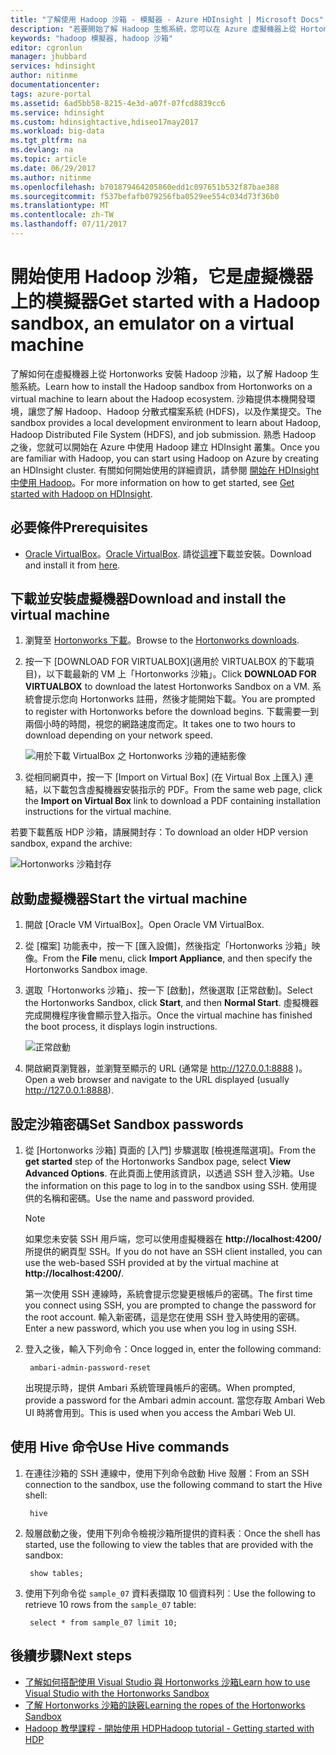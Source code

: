 ```yaml
---
title: "了解使用 Hadoop 沙箱 - 模擬器 - Azure HDInsight | Microsoft Docs"
description: "若要開始了解 Hadoop 生態系統，您可以在 Azure 虛擬機器上從 Hortonworks 設定 Hadoop 沙箱。 "
keywords: "hadoop 模擬器, hadoop 沙箱"
editor: cgronlun
manager: jhubbard
services: hdinsight
author: nitinme
documentationcenter: 
tags: azure-portal
ms.assetid: 6ad5bb58-8215-4e3d-a07f-07fcd8839cc6
ms.service: hdinsight
ms.custom: hdinsightactive,hdiseo17may2017
ms.workload: big-data
ms.tgt_pltfrm: na
ms.devlang: na
ms.topic: article
ms.date: 06/29/2017
ms.author: nitinme
ms.openlocfilehash: b701879464205860edd1c097651b532f87bae388
ms.sourcegitcommit: f537befafb079256fba0529ee554c034d73f36b0
ms.translationtype: MT
ms.contentlocale: zh-TW
ms.lasthandoff: 07/11/2017
---
```

# <a name="get-started-with-a-hadoop-sandbox-an-emulator-on-a-virtual-machine"></a><span data-ttu-id="7ad68-104">開始使用 Hadoop 沙箱，它是虛擬機器上的模擬器</span><span class="sxs-lookup"><span data-stu-id="7ad68-104">Get started with a Hadoop sandbox, an emulator on a virtual machine</span></span>

<span data-ttu-id="7ad68-105">了解如何在虛擬機器上從 Hortonworks 安裝 Hadoop 沙箱，以了解 Hadoop 生態系統。</span><span class="sxs-lookup"><span data-stu-id="7ad68-105">Learn how to install the Hadoop sandbox from Hortonworks on a virtual machine to learn about the Hadoop ecosystem.</span></span> <span data-ttu-id="7ad68-106">沙箱提供本機開發環境，讓您了解 Hadoop、Hadoop 分散式檔案系統 (HDFS)，以及作業提交。</span><span class="sxs-lookup"><span data-stu-id="7ad68-106">The sandbox provides a local development environment to learn about Hadoop, Hadoop Distributed File System (HDFS), and job submission.</span></span> <span data-ttu-id="7ad68-107">熟悉 Hadoop 之後，您就可以開始在 Azure 中使用 Hadoop 建立 HDInsight 叢集。</span><span class="sxs-lookup"><span data-stu-id="7ad68-107">Once you are familiar with Hadoop, you can start using Hadoop on Azure by creating an HDInsight cluster.</span></span> <span data-ttu-id="7ad68-108">有關如何開始使用的詳細資訊，請參閱 [開始在 HDInsight 中使用 Hadoop](hdinsight-hadoop-linux-tutorial-get-started.md)。</span><span class="sxs-lookup"><span data-stu-id="7ad68-108">For more information on how to get started, see [Get started with Hadoop on HDInsight](hdinsight-hadoop-linux-tutorial-get-started.md).</span></span>

## <a name="prerequisites"></a><span data-ttu-id="7ad68-109">必要條件</span><span class="sxs-lookup"><span data-stu-id="7ad68-109">Prerequisites</span></span>
* <span data-ttu-id="7ad68-110">[Oracle VirtualBox](https://www.virtualbox.org/)。</span><span class="sxs-lookup"><span data-stu-id="7ad68-110">[Oracle VirtualBox](https://www.virtualbox.org/).</span></span> <span data-ttu-id="7ad68-111">請從[這裡](https://www.virtualbox.org/wiki/Downloads)下載並安裝。</span><span class="sxs-lookup"><span data-stu-id="7ad68-111">Download and install it from [here](https://www.virtualbox.org/wiki/Downloads).</span></span>



## <a name="download-and-install-the-virtual-machine"></a><span data-ttu-id="7ad68-112">下載並安裝虛擬機器</span><span class="sxs-lookup"><span data-stu-id="7ad68-112">Download and install the virtual machine</span></span>
1. <span data-ttu-id="7ad68-113">瀏覽至 [Hortonworks 下載](http://hortonworks.com/downloads/#sandbox)。</span><span class="sxs-lookup"><span data-stu-id="7ad68-113">Browse to the [Hortonworks downloads](http://hortonworks.com/downloads/#sandbox).</span></span>

2. <span data-ttu-id="7ad68-114">按一下 [DOWNLOAD FOR VIRTUALBOX]\(適用於 VIRTUALBOX 的下載項目\)，以下載最新的 VM 上「Hortonworks 沙箱」。</span><span class="sxs-lookup"><span data-stu-id="7ad68-114">Click **DOWNLOAD FOR VIRTUALBOX** to download the latest Hortonworks Sandbox on a VM.</span></span> <span data-ttu-id="7ad68-115">系統會提示您向 Hortonworks 註冊，然後才能開始下載。</span><span class="sxs-lookup"><span data-stu-id="7ad68-115">You are prompted to register with Hortonworks before the download begins.</span></span> <span data-ttu-id="7ad68-116">下載需要一到兩個小時的時間，視您的網路速度而定。</span><span class="sxs-lookup"><span data-stu-id="7ad68-116">It takes one to two hours to download depending on your network speed.</span></span>
   
    ![用於下載 VirtualBox 之 Hortonworks 沙箱的連結影像](./media/hdinsight-hadoop-emulator-get-started/download-sandbox.png)
3. <span data-ttu-id="7ad68-118">從相同網頁中，按一下 [Import on Virtual Box] \(在 Virtual Box 上匯入) 連結，以下載包含虛擬機器安裝指示的 PDF。</span><span class="sxs-lookup"><span data-stu-id="7ad68-118">From the same web page, click the **Import on Virtual Box** link to download a PDF containing installation instructions for the virtual machine.</span></span>

<span data-ttu-id="7ad68-119">若要下載舊版 HDP 沙箱，請展開封存：</span><span class="sxs-lookup"><span data-stu-id="7ad68-119">To download an older HDP version sandbox, expand the archive:</span></span>

![Hortonworks 沙箱封存](./media/hdinsight-hadoop-emulator-get-started/hortonworks-sandbox-archive.png)


## <a name="start-the-virtual-machine"></a><span data-ttu-id="7ad68-121">啟動虛擬機器</span><span class="sxs-lookup"><span data-stu-id="7ad68-121">Start the virtual machine</span></span>

1. <span data-ttu-id="7ad68-122">開啟 [Oracle VM VirtualBox]。</span><span class="sxs-lookup"><span data-stu-id="7ad68-122">Open Oracle VM VirtualBox.</span></span>
2. <span data-ttu-id="7ad68-123">從 [檔案] 功能表中，按一下 [匯入設備]，然後指定「Hortonworks 沙箱」映像。</span><span class="sxs-lookup"><span data-stu-id="7ad68-123">From the **File** menu, click **Import Appliance**, and then specify the Hortonworks Sandbox image.</span></span>
1. <span data-ttu-id="7ad68-124">選取「Hortonworks 沙箱」、按一下 [啟動]，然後選取 [正常啟動]。</span><span class="sxs-lookup"><span data-stu-id="7ad68-124">Select the Hortonworks Sandbox, click **Start**, and then **Normal Start**.</span></span> <span data-ttu-id="7ad68-125">虛擬機器完成開機程序後會顯示登入指示。</span><span class="sxs-lookup"><span data-stu-id="7ad68-125">Once the virtual machine has finished the boot process, it displays login instructions.</span></span>
   
    ![正常啟動](./media/hdinsight-hadoop-emulator-get-started/normal-start.png)
2. <span data-ttu-id="7ad68-127">開啟網頁瀏覽器，並瀏覽至顯示的 URL (通常是 http://127.0.0.1:8888 )。</span><span class="sxs-lookup"><span data-stu-id="7ad68-127">Open a web browser and navigate to the URL displayed (usually http://127.0.0.1:8888).</span></span>

## <a name="set-sandbox-passwords"></a><span data-ttu-id="7ad68-128">設定沙箱密碼</span><span class="sxs-lookup"><span data-stu-id="7ad68-128">Set Sandbox passwords</span></span>

1. <span data-ttu-id="7ad68-129">從 [Hortonworks 沙箱] 頁面的 [入門] 步驟選取 [檢視進階選項]。</span><span class="sxs-lookup"><span data-stu-id="7ad68-129">From the **get started** step of the Hortonworks Sandbox page, select **View Advanced Options**.</span></span> <span data-ttu-id="7ad68-130">在此頁面上使用該資訊，以透過 SSH 登入沙箱。</span><span class="sxs-lookup"><span data-stu-id="7ad68-130">Use the information on this page to log in to the sandbox using SSH.</span></span> <span data-ttu-id="7ad68-131">使用提供的名稱和密碼。</span><span class="sxs-lookup"><span data-stu-id="7ad68-131">Use the name and password provided.</span></span>
   
   > [!NOTE]
   > <span data-ttu-id="7ad68-132">如果您未安裝 SSH 用戶端，您可以使用虛擬機器在 **http://localhost:4200/** 所提供的網頁型 SSH。</span><span class="sxs-lookup"><span data-stu-id="7ad68-132">If you do not have an SSH client installed, you can use the web-based SSH provided at by the virtual machine at **http://localhost:4200/**.</span></span>
   > 
   
    <span data-ttu-id="7ad68-133">第一次使用 SSH 連線時，系統會提示您變更根帳戶的密碼。</span><span class="sxs-lookup"><span data-stu-id="7ad68-133">The first time you connect using SSH, you are prompted to change the password for the root account.</span></span> <span data-ttu-id="7ad68-134">輸入新密碼，這是您在使用 SSH 登入時使用的密碼。</span><span class="sxs-lookup"><span data-stu-id="7ad68-134">Enter a new password, which you use when you log in using SSH.</span></span>

2. <span data-ttu-id="7ad68-135">登入之後，輸入下列命令：</span><span class="sxs-lookup"><span data-stu-id="7ad68-135">Once logged in, enter the following command:</span></span>
   
        ambari-admin-password-reset
   
    <span data-ttu-id="7ad68-136">出現提示時，提供 Ambari 系統管理員帳戶的密碼。</span><span class="sxs-lookup"><span data-stu-id="7ad68-136">When prompted, provide a password for the Ambari admin account.</span></span> <span data-ttu-id="7ad68-137">當您存取 Ambari Web UI 時將會用到。</span><span class="sxs-lookup"><span data-stu-id="7ad68-137">This is used when you access the Ambari Web UI.</span></span>

## <a name="use-hive-commands"></a><span data-ttu-id="7ad68-138">使用 Hive 命令</span><span class="sxs-lookup"><span data-stu-id="7ad68-138">Use Hive commands</span></span>

1. <span data-ttu-id="7ad68-139">在連往沙箱的 SSH 連線中，使用下列命令啟動 Hive 殼層：</span><span class="sxs-lookup"><span data-stu-id="7ad68-139">From an SSH connection to the sandbox, use the following command to start the Hive shell:</span></span>
   
        hive
2. <span data-ttu-id="7ad68-140">殼層啟動之後，使用下列命令檢視沙箱所提供的資料表︰</span><span class="sxs-lookup"><span data-stu-id="7ad68-140">Once the shell has started, use the following to view the tables that are provided with the sandbox:</span></span>
   
        show tables;
3. <span data-ttu-id="7ad68-141">使用下列命令從 `sample_07` 資料表擷取 10 個資料列︰</span><span class="sxs-lookup"><span data-stu-id="7ad68-141">Use the following to retrieve 10 rows from the `sample_07` table:</span></span>
   
        select * from sample_07 limit 10;

## <a name="next-steps"></a><span data-ttu-id="7ad68-142">後續步驟</span><span class="sxs-lookup"><span data-stu-id="7ad68-142">Next steps</span></span>
* [<span data-ttu-id="7ad68-143">了解如何搭配使用 Visual Studio 與 Hortonworks 沙箱</span><span class="sxs-lookup"><span data-stu-id="7ad68-143">Learn how to use Visual Studio with the Hortonworks Sandbox</span></span>](hdinsight-hadoop-emulator-visual-studio.md)
* [<span data-ttu-id="7ad68-144">了解 Hortonworks 沙箱的訣竅</span><span class="sxs-lookup"><span data-stu-id="7ad68-144">Learning the ropes of the Hortonworks Sandbox</span></span>](http://hortonworks.com/hadoop-tutorial/learning-the-ropes-of-the-hortonworks-sandbox/)
* [<span data-ttu-id="7ad68-145">Hadoop 教學課程 - 開始使用 HDP</span><span class="sxs-lookup"><span data-stu-id="7ad68-145">Hadoop tutorial - Getting started with HDP</span></span>](http://hortonworks.com/hadoop-tutorial/hello-world-an-introduction-to-hadoop-hcatalog-hive-and-pig/)

